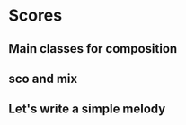 
Scores
=============================

Main classes for composition
------------------------------------

sco and mix
----------------------------------


Let's write a simple melody
-----------------------------------